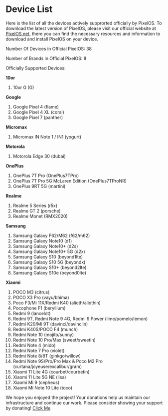# Device List
Here is the list of all the devices actively supprorted officially by PixelOS. To download the latest version of PixelOS, please visit our official website at [PixelOS.net](PixelOS.net), there you can find the necessary resources and information to download and install PixelOS on your device.

Number Of Devices in Official PixelOS: 38

Number of Brands in Official PixelOS: 8

Officially Supported Devices:

**10or**
1. 10or G (G)

**Google**
1. Google Pixel 4 (flame)
2. Google Pixel 4 XL (coral)
3. Google Pixel 7 (panther)

**Micromax**
1. Micromax IN Note 1 / IN1 (yogurt)

**Motorola**
1. Motorola Edge 30 (dubai)

**OnePlus**
1. OnePlus 7T Pro (OnePlus7TPro)
2. OnePlus 7T Pro 5G McLaren Edition (OnePlus7TProNR)
3. OnePlus 9RT 5G (martini)

**Realme**
1. Realme 5 Series (r5x)
2. Realme GT 2 (porsche)
3. Realme Monet (RMX2020)

**Samsung**
1. Samsung Galaxy F62/M62 (f62/m62)
2. Samsung Galaxy Note10 (d1)
3. Samsung Galaxy Note10+ (d2s)
4. Samsung Galaxy Note10+ 5G (d2x)
5. Samsung Galaxy S10 (beyond1lte)
6. Samsung Galaxy S10 5G (beyondx)
7. Samsung Galaxy S10+ (beyond2lte)
8. Samsung Galaxy S10e (beyond0lte)

**Xiaomi**
1. POCO M3 (citrus)
2. POCO X3 Pro (vayu/bhima)
3. Poco F3/Mi 11X/Redmi K40 (alioth/aliothin)
4. Pocophone F1 (beryllium)
5. Redmi 9 (lancelot)
6. Redmi 9T, Redmi Note 9 4G, Redmi 9 Power (lime/pomelo/lemon)
7. Redmi K20/Mi 9T (davinci/davinciin)
8. Redmi K40S/POCO F4 (munch)
9. Redmi Note 10 (mojito/sunny)
10. Redmi Note 10 Pro/Max (sweet/sweetin)
11. Redmi Note 4 (mido)
12. Redmi Note 7 Pro (violet)
13. Redmi Note 8/8T (ginkgo/willow)
14. Redmi Note 9S/Pro/Pro Max & Poco M2 Pro (curtana/joyeuse/excalibur/gram)
15. Xiaomi 11 Lite 4G (courbet/courbetin)
16. Xiaomi 11 Lite 5G NE (lisa)
17. Xiaomi Mi 9 (cepheus)
18. Xiaomi Mi Note 10 Lite (toco)

We hope you enjoyed the project! Your donations help us maintain our infrastructure and continue our work. Please consider showing your support by donating! [Click Me](https://wiki.pixelos.net/docs/donate)